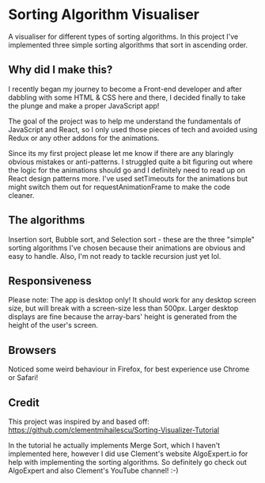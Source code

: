# Sorting Algorithm Visualiser
A visualiser for different types of sorting algorithms. In this project I've implemented three simple sorting algorithms that sort in ascending order.

## Why did I make this?
I recently began my journey to become a Front-end developer and after dabbling with some HTML & CSS here and there, I decided finally to take the plunge and make a proper JavaScript app!

The goal of the project was to help me understand the fundamentals of JavaScript and React, so I only used those pieces of tech and avoided using Redux or any other addons for the animations.

Since its my first project please let me know if there are any blaringly obvious mistakes or anti-patterns. I struggled quite a bit figuring out where the logic for the animations should go and I definitely need to read up on React design patterns more. I've used setTimeouts for the animations but might switch them out for requestAnimationFrame to make the code cleaner.

## The algorithms

Insertion sort, Bubble sort, and Selection sort - these are the three "simple" sorting algorithms I've chosen because their animations are obvious and easy to handle. Also, I'm not ready to tackle recursion just yet lol. 

## Responsiveness

Please note: The app is desktop only! It should work for any desktop screen size, but will break with a screen-size less than 500px. Larger desktop displays are fine because the array-bars' height is generated from the height of the user's screen.

## Browsers

Noticed some weird behaviour in Firefox, for best experience use Chrome or Safari!

## Credit
This project was inspired by and based off: https://github.com/clementmihailescu/Sorting-Visualizer-Tutorial

In the tutorial he actually implements Merge Sort, which I haven't implemented here, however I did use Clement's website AlgoExpert.io for help with implementing the sorting algorithms. So definitely go check out AlgoExpert and also Clement's YouTube channel! :-)
